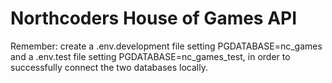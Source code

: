 # Northcoders House of Games API

Remember: create a .env.development file setting PGDATABASE=nc_games and a .env.test file setting PGDATABASE=nc_games_test, in order to successfully connect the two databases locally. 
